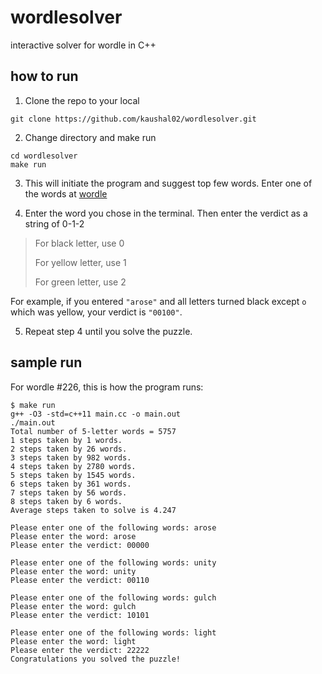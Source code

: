 # wordlesolver
interactive solver for wordle in C++

## how to run

1. Clone the repo to your local

```
git clone https://github.com/kaushal02/wordlesolver.git
```

2. Change directory and make run

```
cd wordlesolver
make run
```

3. This will initiate the program and suggest top few words. Enter one of the words at [wordle](https://www.powerlanguage.co.uk/wordle/)

4. Enter the word you chose in the terminal. Then enter the verdict as a string of 0-1-2

> For black letter, use 0
>
> For yellow letter, use 1
>
> For green letter, use 2

For example, if you entered `"arose"` and all letters turned black except `o` which was yellow, your verdict is `"00100"`.

5. Repeat step 4 until you solve the puzzle.

## sample run

For wordle #226, this is how the program runs:

```shell
$ make run
g++ -O3 -std=c++11 main.cc -o main.out
./main.out
Total number of 5-letter words = 5757
1 steps taken by 1 words.
2 steps taken by 26 words.
3 steps taken by 982 words.
4 steps taken by 2780 words.
5 steps taken by 1545 words.
6 steps taken by 361 words.
7 steps taken by 56 words.
8 steps taken by 6 words.
Average steps taken to solve is 4.247

Please enter one of the following words: arose
Please enter the word: arose
Please enter the verdict: 00000

Please enter one of the following words: unity
Please enter the word: unity
Please enter the verdict: 00110

Please enter one of the following words: gulch
Please enter the word: gulch
Please enter the verdict: 10101

Please enter one of the following words: light
Please enter the word: light
Please enter the verdict: 22222
Congratulations you solved the puzzle!
```